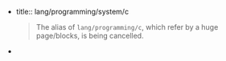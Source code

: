 - title:: lang/programming/system/c
  > The alias of `lang/programming/c`, which refer by a huge page/blocks, is being cancelled.
-
